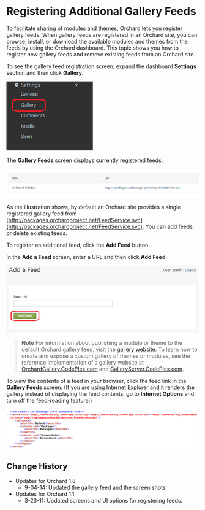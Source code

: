 Registering Additional Gallery Feeds
====================================

To facilitate sharing of modules and themes, Orchard lets you register gallery feeds. When gallery feeds are registered in an Orchard site, you can browse, install, or download the available modules and themes from the feeds by using the Orchard dashboard. This topic shows you how to register new gallery feeds and remove existing feeds from an Orchard site.

To see the gallery feed registration screen, expand the dashboard **Settings** section and then click **Gallery**.  

![](../Upload/screenshots/dashboard_gallery_feeds.png)

The **Gallery Feeds** screen displays currently registered feeds. 

![](../Upload/screenshots_675/galleryfeedupdated.png)

As the illustration shows, by default an Orchard site provides a single registered gallery feed from [http://packages.orchardproject.net/FeedService.svc](http://packages.orchardproject.net/FeedService.svc). You can add feeds or delete existing feeds.

To register an additional feed, click the **Add Feed** button.

In the **Add a Feed** screen, enter a URL and then click **Add Feed**.

![](../Upload/screenshots_675/gallery_RegisterNewFeed_screen_675.png)

> **Note** For information about publishing a module or theme to the default Orchard gallery feed, visit the [gallery website](http://orchardproject.net/gallery). To learn how to create and expose a custom gallery of themes or modules, see the reference implementation of a gallery website at [OrchardGallery.CodePlex.com](http://orchardgallery.codeplex.com) and [GalleryServer.CodePlex.com](http://galleryserver.codeplex.com).  

To view the contents of a feed in your browser, click the feed link in the **Gallery Feeds** screen. (If you are using Internet Explorer and it renders the gallery instead of displaying the feed contents, go to **Internet Options** and turn off the feed-reading feature.) 

![](../Upload/screenshots_675/feed_detailsfiles_675.png)

  
  
  

Change History
--------------

* Updates for Orchard 1.8
	* 9-04-14: Updated the gallery feed and the screen shots.
* Updates for Orchard 1.1
    * 3-23-11: Updated screens and UI options for registering feeds. 

